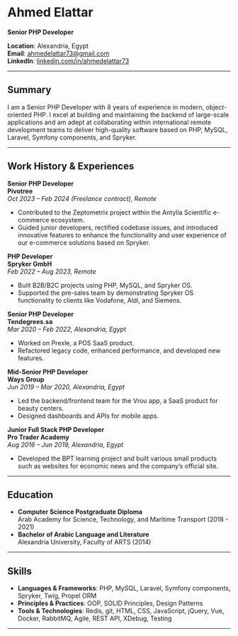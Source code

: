 # Ahmed Elattar

**Senior PHP Developer**

**Location**: Alexandria, Egypt  
**Email**: [ahmedelattar73@gmail.com](mailto:ahmedelattar73@gmail.com)  
**LinkedIn**: [linkedin.com/in/ahmedelattar73](https://linkedin.com/in/ahmedelattar73)  

---

## Summary

I am a Senior PHP Developer with 8 years of experience in modern, object-oriented PHP. I excel at building and maintaining the backend of large-scale applications and am adept at collaborating within international remote development teams to deliver high-quality software based on PHP, MySQL, Laravel, Symfony components, and Spryker.

---

## Work History & Experiences

**Senior PHP Developer**  
**Pivotree**  
*Oct 2023 – Feb 2024 (Freelance contract), Remote*
- Contributed to the Zeptometrix project within the Antylia Scientific e-commerce ecosystem.
- Guided junior developers, rectified codebase issues, and introduced innovative features to enhance the functionality and user experience of our e-commerce solutions based on Spryker.

**PHP Developer**  
**Spryker GmbH**  
*Feb 2022 – Aug 2023, Remote*
- Built B2B/B2C projects using PHP, MySQL, and Spryker OS.
- Supported the pre-sales team by demonstrating Spryker OS functionality to clients like Vodafone, Aldi, and Siemens.

**Senior PHP Developer**  
**Tendegrees.sa**  
*Mar 2020 – Feb 2022, Alexandria, Egypt*
- Worked on Prexle, a POS SaaS product.
- Refactored legacy code, enhanced performance, and developed new features.

**Mid-Senior PHP Developer**  
**Ways Group**  
*Jun 2019 – Mar 2020, Alexandria, Egypt*
- Led the backend/frontend team for the Vrou app, a SaaS product for beauty centers.
- Designed dashboards and APIs for mobile apps.

**Junior Full Stack PHP Developer**  
**Pro Trader Academy**  
*Aug 2016 – Jun 2019, Alexandria, Egypt*
- Developed the BPT learning project and built various small products such as websites for economic news and the company’s official site.

---

## Education

- **Computer Science Postgraduate Diploma**  
  Arab Academy for Science, Technology, and Maritime Transport (2018 - 2021)
- **Bachelor of Arabic Language and Literature**  
  Alexandria University, Faculty of ARTS (2014)

---

## Skills

- **Languages & Frameworks**: PHP, MySQL, Laravel, Symfony components, Spryker, Twig, Propel ORM
- **Principles & Practices**: OOP, SOLID Principles, Design Patterns
- **Tools & Technologies**: Redis, git, HTML, CSS, JavaScript, jQuery, Vue, Docker, RabbitMQ, Agile, REST API, XDebug, Testing

---

